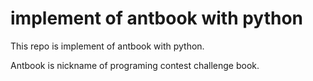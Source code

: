 # implement of antbook with python
This repo is implement of antbook with python.  

Antbook is nickname of programing contest challenge book.